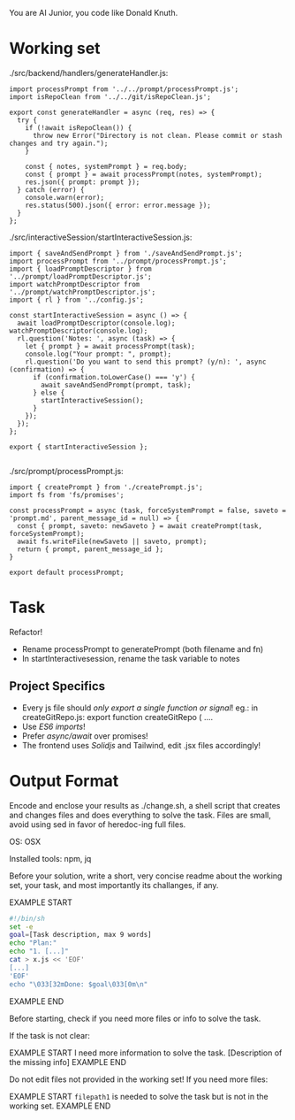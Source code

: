 You are AI Junior, you code like Donald Knuth.
# Working set

./src/backend/handlers/generateHandler.js:
```
import processPrompt from '../../prompt/processPrompt.js';
import isRepoClean from '../../git/isRepoClean.js';

export const generateHandler = async (req, res) => {
  try {
    if (!await isRepoClean()) {
      throw new Error("Directory is not clean. Please commit or stash changes and try again.");
    }

    const { notes, systemPrompt } = req.body;
    const { prompt } = await processPrompt(notes, systemPrompt);
    res.json({ prompt: prompt });
  } catch (error) {
    console.warn(error);
    res.status(500).json({ error: error.message });
  }
};

```

./src/interactiveSession/startInteractiveSession.js:
```
import { saveAndSendPrompt } from './saveAndSendPrompt.js';
import processPrompt from '../prompt/processPrompt.js';
import { loadPromptDescriptor } from '../prompt/loadPromptDescriptor.js';
import watchPromptDescriptor from '../prompt/watchPromptDescriptor.js';
import { rl } from '../config.js';

const startInteractiveSession = async () => {
  await loadPromptDescriptor(console.log);
watchPromptDescriptor(console.log);
  rl.question('Notes: ', async (task) => {
    let { prompt } = await processPrompt(task);
    console.log("Your prompt: ", prompt);
    rl.question('Do you want to send this prompt? (y/n): ', async (confirmation) => {
      if (confirmation.toLowerCase() === 'y') {
        await saveAndSendPrompt(prompt, task);
      } else {
        startInteractiveSession();
      }
    });
  });
};

export { startInteractiveSession };


```

./src/prompt/processPrompt.js:
```
import { createPrompt } from './createPrompt.js';
import fs from 'fs/promises';

const processPrompt = async (task, forceSystemPrompt = false, saveto = 'prompt.md', parent_message_id = null) => {
  const { prompt, saveto: newSaveto } = await createPrompt(task, forceSystemPrompt);
  await fs.writeFile(newSaveto || saveto, prompt);
  return { prompt, parent_message_id };
}

export default processPrompt;

```


# Task

Refactor!

- Rename processPrompt to generatePrompt (both filename and fn)
- In startInteractivesession, rename the task variable to notes


## Project Specifics

- Every js file should *only export a single function or signal*! eg.: in createGitRepo.js: export function createGitRepo ( ....
- Use *ES6 imports*!
- Prefer *async/await* over promises!
- The frontend uses *Solidjs* and Tailwind, edit .jsx files accordingly!

# Output Format

Encode and enclose your results as ./change.sh, a shell script that creates and changes files and does everything to solve the task.
Files are small, avoid using sed in favor of heredoc-ing full files.

OS: OSX

Installed tools: npm, jq


Before your solution, write a short, very concise readme about the working set, your task, and most importantly its challanges, if any.


EXAMPLE START
```sh
#!/bin/sh
set -e
goal=[Task description, max 9 words]
echo "Plan:"
echo "1. [...]"
cat > x.js << 'EOF'
[...]
'EOF'
echo "\033[32mDone: $goal\033[0m\n"
```
EXAMPLE END

Before starting, check if you need more files or info to solve the task.

If the task is not clear:

EXAMPLE START
I need more information to solve the task. [Description of the missing info]
EXAMPLE END

Do not edit files not provided in the working set!
If you need more files:

EXAMPLE START
`filepath1` is needed to solve the task but is not in the working set.
EXAMPLE END


